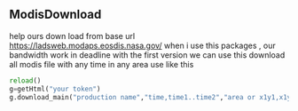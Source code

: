 ## ModisDownload
help ours down load from base url https://ladsweb.modaps.eosdis.nasa.gov/
when i use this packages , our bandwidth work in deadline
with the first version we can use this download all modis file with any time in any area
use like this
```python
reload()
g=getHtml("your token")
g.download_main("production name","time,time1..time2","area or x1y1,x1y1","download dir")
```
